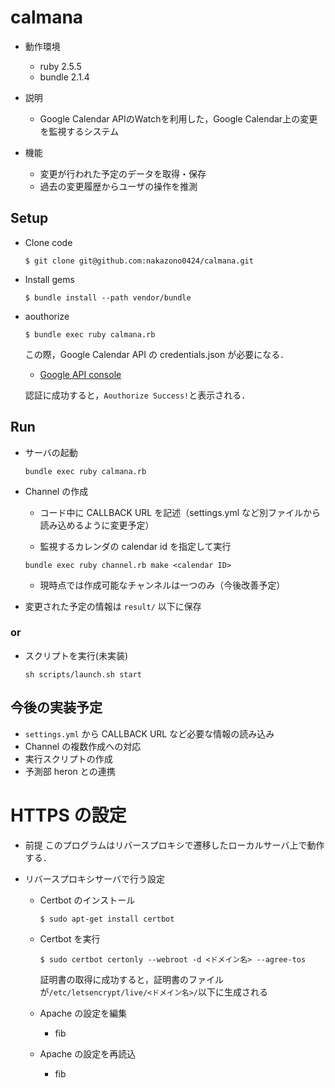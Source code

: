 # calmana
+ 動作環境
  + ruby 2.5.5
  + bundle 2.1.4

+ 説明
  + Google Calendar APIのWatchを利用した，Google Calendar上の変更を監視するシステム

+ 機能
  + 変更が行われた予定のデータを取得・保存
  + 過去の変更履歴からユーザの操作を推測

## Setup
+ Clone code
  ```
  $ git clone git@github.com:nakazono0424/calmana.git
  ```

+ Install gems
  ```
  $ bundle install --path vendor/bundle
  ```

+ aouthorize
  ```
  $ bundle exec ruby calmana.rb
  ```
  この際，Google Calendar API の credentials.json が必要になる．
  + [Google API console](https://console.developers.google.com)
  
  認証に成功すると，`Aouthorize Success!`と表示される．

## Run
+ サーバの起動
  ```
  bundle exec ruby calmana.rb 
  ```
  
+ Channel の作成
  + コード中に CALLBACK URL を記述（settings.yml など別ファイルから読み込めるように変更予定）

  + 監視するカレンダの calendar id を指定して実行
  ```
  bundle exec ruby channel.rb make <calendar ID>
  ```
  + 現時点では作成可能なチャンネルは一つのみ（今後改善予定）
  
+ 変更された予定の情報は `result/` 以下に保存
  
### or

+ スクリプトを実行(未実装)
  ```
  sh scripts/launch.sh start
  ```
  
## 今後の実装予定
+ `settings.yml` から CALLBACK URL など必要な情報の読み込み
+ Channel の複数作成への対応
+ 実行スクリプトの作成
+ 予測部 heron との連携

# HTTPS の設定
+ 前提
  このプログラムはリバースプロキシで遷移したローカルサーバ上で動作する．

+ リバースプロキシサーバで行う設定
  + Certbot のインストール
    ```
    $ sudo apt-get install certbot
    ```

  + Certbot を実行
    ```
    $ sudo certbot certonly --webroot -d <ドメイン名> --agree-tos
    ```
    証明書の取得に成功すると，証明書のファイルが`/etc/letsencrypt/live/<ドメイン名>/`以下に生成される
    
  + Apache の設定を編集
    + fib

  + Apache の設定を再読込
    + fib
